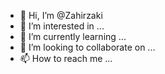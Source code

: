 - 👋 Hi, I’m @Zahirzaki
- 👀 I’m interested in ...
- 🌱 I’m currently learning ...
- 💞️ I’m looking to collaborate on ...
- 📫 How to reach me ...

<!---
Zahirzaki/Zahirzaki is a ✨ special ✨ repository because its `README.md` (this file) appears on your GitHub profile.
You can click the Preview link to take a look at your changes.
--->
